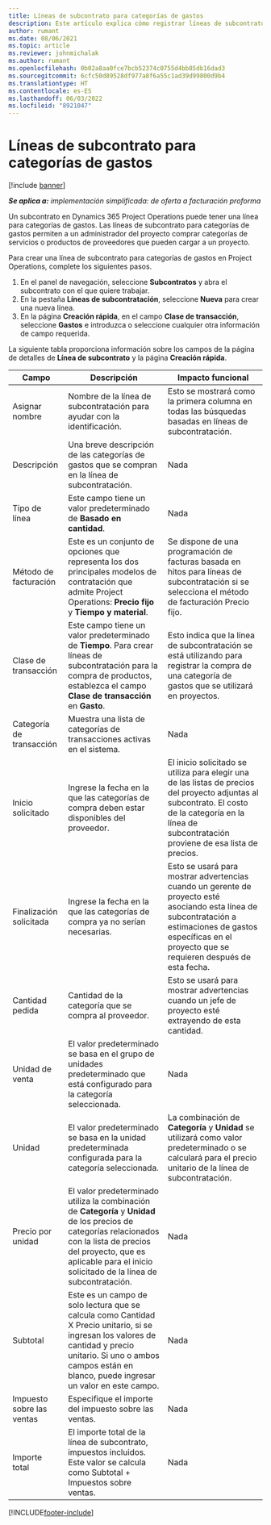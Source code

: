 ```yaml
---
title: Líneas de subcontrato para categorías de gastos
description: Este artículo explica cómo registrar líneas de subcontrato para gastos y usar los diferentes campos para registrar la compra de tiempo de proveedores.
author: rumant
ms.date: 08/06/2021
ms.topic: article
ms.reviewer: johnmichalak
ms.author: rumant
ms.openlocfilehash: 0b02a8aa0fce7bcb52374c0755d4bb85db16dad3
ms.sourcegitcommit: 6cfc50d89528df977a8f6a55c1ad39d99800d9b4
ms.translationtype: HT
ms.contentlocale: es-ES
ms.lasthandoff: 06/03/2022
ms.locfileid: "8921047"
---
```

#  <a name="subcontract-lines-for-expense-categories"></a>Líneas de subcontrato para categorías de gastos

[!include [banner](../../includes/dataverse-preview.md)]

_**Se aplica a:** implementación simplificada: de oferta a facturación proforma_

Un subcontrato en Dynamics 365 Project Operations puede tener una línea para categorías de gastos. Las líneas de subcontrato para categorías de gastos permiten a un administrador del proyecto comprar categorías de servicios o productos de proveedores que pueden cargar a un proyecto.

Para crear una línea de subcontrato para categorías de gastos en Project Operations, complete los siguientes pasos.

1. En el panel de navegación, seleccione **Subcontratos** y abra el subcontrato con el que quiere trabajar.
2. En la pestaña **Líneas de subcontratación**, seleccione **Nueva** para crear una nueva línea.
3. En la página **Creación rápida**, en el campo **Clase de transacción**, seleccione **Gastos** e introduzca o seleccione cualquier otra información de campo requerida.

La siguiente tabla proporciona información sobre los campos de la página de detalles de **Línea de subcontrato** y la página **Creación rápida**.

| **Campo** | **Descripción** | **Impacto funcional** |
| --- | --- | --- |
| Asignar nombre | Nombre de la línea de subcontratación para ayudar con la identificación. | Esto se mostrará como la primera columna en todas las búsquedas basadas en líneas de subcontratación. |
| Descripción | Una breve descripción de las categorías de gastos que se compran en la línea de subcontratación. | Nada |
|Tipo de línea | Este campo tiene un valor predeterminado de **Basado en cantidad**. |Nada |
| Método de facturación | Este es un conjunto de opciones que representa los dos principales modelos de contratación que admite Project Operations: **Precio fijo** y **Tiempo y material**. | Se dispone de una programación de facturas basada en hitos para líneas de subcontratación si se selecciona el método de facturación Precio fijo. |
| Clase de transacción | Este campo tiene un valor predeterminado de **Tiempo**. Para crear líneas de subcontratación para la compra de productos, establezca el campo **Clase de transacción** en **Gasto**.  | Esto indica que la línea de subcontratación se está utilizando para registrar la compra de una categoría de gastos que se utilizará en proyectos. |
| Categoría de transacción | Muestra una lista de categorías de transacciones activas en el sistema. |Nada |
| Inicio solicitado | Ingrese la fecha en la que las categorías de compra deben estar disponibles del proveedor. | El inicio solicitado se utiliza para elegir una de las listas de precios del proyecto adjuntas al subcontrato. El costo de la categoría en la línea de subcontratación proviene de esa lista de precios. |
| Finalización solicitada | Ingrese la fecha en la que las categorías de compra ya no serían necesarias. | Esto se usará para mostrar advertencias cuando un gerente de proyecto esté asociando esta línea de subcontratación a estimaciones de gastos específicas en el proyecto que se requieren después de esta fecha. |
| Cantidad pedida | Cantidad de la categoría que se compra al proveedor. | Esto se usará para mostrar advertencias cuando un jefe de proyecto esté extrayendo de esta cantidad.|
| Unidad de venta | El valor predeterminado se basa en el grupo de unidades predeterminado que está configurado para la categoría seleccionada. |Nada |
| Unidad | El valor predeterminado se basa en la unidad predeterminada configurada para la categoría seleccionada.  | La combinación de **Categoría** y **Unidad** se utilizará como valor predeterminado o se calculará para el precio unitario de la línea de subcontratación.  |
| Precio por unidad | El valor predeterminado utiliza la combinación de **Categoría** y **Unidad** de los precios de categorías relacionados con la lista de precios del proyecto, que es aplicable para el inicio solicitado de la línea de subcontratación. |Nada |
| Subtotal | Este es un campo de solo lectura que se calcula como Cantidad X Precio unitario, si se ingresan los valores de cantidad y precio unitario. Si uno o ambos campos están en blanco, puede ingresar un valor en este campo. |Nada |
| Impuesto sobre las ventas | Especifique el importe del impuesto sobre las ventas. |Nada |
| Importe total | El importe total de la línea de subcontrato, impuestos incluidos. Este valor se calcula como Subtotal + Impuestos sobre ventas. |Nada |


[!INCLUDE[footer-include](../../includes/footer-banner.md)]
